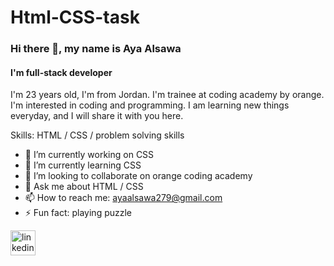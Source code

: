 # Html-CSS-task
### Hi there 👋, my name is Aya Alsawa
#### I'm full-stack developer 
I'm 23 years old,  I'm from Jordan. I'm trainee at coding academy by orange. I'm interested in coding and programming. I am learning new things everyday, and I will share it with you here.

Skills:  HTML / CSS / problem solving skills 

- 🔭 I’m currently working on CSS 
- 🌱 I’m currently learning CSS 
- 👯 I’m looking to collaborate on orange coding academy 
- 💬 Ask me about HTML / CSS 
- 📫 How to reach me: ayaalsawa279@gmail.com 
- ⚡ Fun fact: playing puzzle 


[<img src='https://cdn.jsdelivr.net/npm/simple-icons@3.0.1/icons/linkedin.svg' alt='linkedin' height='40'>](https://www.linkedin.com/in/www.linkedin.com/in/aya-alsawa-26bb74232/)  

